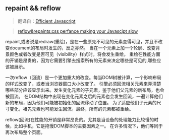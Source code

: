 ## repaint && reflow 
> 翻译自：[Efficient Javascript](https://dev.opera.com/articles/efficient-javascript/#reflow)

>[reflow&repaints:css perfance making your Javascipt slow](http://www.stubbornella.org/content/2009/03/27/reflows-repaints-css-performance-making-your-javascript-slow/comment-page-1/)

repaint,或者说是redraw(重绘)，是在一些原先不可见的元素变得可见，并且不改变document的布局时发生的，反之亦然。
当在一个元素上加一个轮廓、改变背景颜色或者改变是否可见（visibility）样式时，将会发生重绘。
重绘在性能方面的开销是昂贵的，因为它需要引擎去搜索所有的元素来决定哪些是可见的,哪些应该被展示。

一次reflow（回流）是一个更加重大的改变。每当DOM树被计算，一个影响布局的样式改变了，或者当浏览器窗口大小改变了。
引擎必须回流相关元素来弄清楚哪些部分应该显示出来。发生变化元素的子元素，鉴于他们父元素的新布局，也会被回流。
在DOM结构中出现在变化元素之后的元素也会发生回流，一遍计算他们新的布局，因为他们可能被初始化的回流移动了位置。
为了适应他们子元素的尺寸变化，祖先元素也可能发生回流。最终，所有的元素都被重绘。

reflow(回流)在性能的开销是非常昂贵的。尤其是当设备的处理能力比较慢的时候，比如手机，它是拖慢DOM脚本的主要因素之一。
在许多情况下，他们等同于再次布局整个页面。


